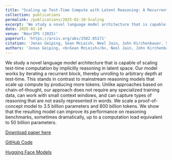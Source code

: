 ```yaml
---
title: "Scaling up Test-Time Compute with Latent Reasoning: A Recurrent Depth Approach"
collection: publications
permalink: /publications/2025-02-10-Scaling
excerpt: 'We study a novel language model architecture that is capable of scaling test-time computation by implicitly reasoning in latent space. Our model works by iterating a recurrent block, thereby unrolling to arbitrary depth at test-time. This stands in contrast to mainstream reasoning models that scale up compute by producing more tokens. Unlike approaches based on chain-of-thought, our approach does not require any specialized training data, can work with small context windows, and can capture types of reasoning that are not easily represented in words. We scale a proof-of-concept model to 3.5 billion parameters and 800 billion tokens. We show that the resulting model can improve its performance on reasoning benchmarks, sometimes dramatically, up to a computation load equivalent to 50 billion parameters.'
date: 2025-02-10
venue: 'NeurIPS (2025)'
paperurl: 'https://arxiv.org/abs/2502.05171'
citation: 'Jonas Geiping, Sean McLeish, Neel Jain, John Kirchenbauer, Siddharth Singh, Brian Bartoldson, Bhavya Kailkhura, Abhinav Bhatele and Tom Goldstein, Geiping (2025). &quot;Scaling up Test-Time Compute with Latent Reasoning: A Recurrent Depth Approach.&quot; <i>arXiv preprint arXiv:2502.05171</i>.'
authors: 'Jonas Geiping, <b>Sean McLeish</b>, Neel Jain, John Kirchenbauer, Siddharth Singh, Brian Bartoldson, Bhavya Kailkhura, Abhinav Bhatele and Tom Goldstein'
---
```

We study a novel language model architecture that is capable of scaling test-time computation by implicitly reasoning in latent space. Our model works by iterating a recurrent block, thereby unrolling to arbitrary depth at test-time. This stands in contrast to mainstream reasoning models that scale up compute by producing more tokens. Unlike approaches based on chain-of-thought, our approach does not require any specialized training data, can work with small context windows, and can capture types of reasoning that are not easily represented in words. We scale a proof-of-concept model to 3.5 billion parameters and 800 billion tokens. We show that the resulting model can improve its performance on reasoning benchmarks, sometimes dramatically, up to a computation load equivalent to 50 billion parameters.

[Download paper here](https://arxiv.org/abs/2502.05171)

[GitHub Code](https://github.com/seal-rg/recurrent-pretraining)

[Hugging Face Models](https://huggingface.co/tomg-group-umd/huginn-0125)